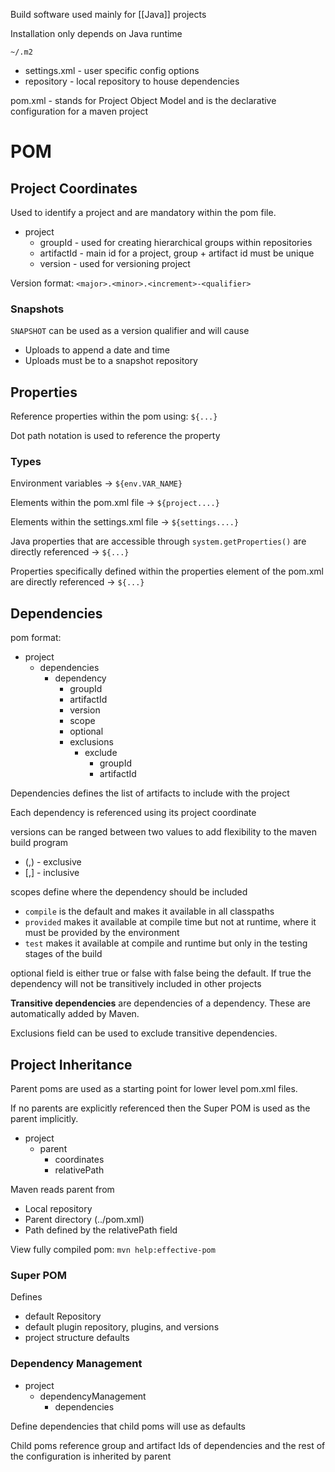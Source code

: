 
Build software used mainly for [[Java]] projects

Installation only depends on Java runtime

`~/.m2`
- settings.xml - user specific config options
- repository - local repository to house dependencies

pom.xml - stands for Project Object Model and is the declarative configuration for a maven project


# POM


## Project Coordinates

Used to identify a project and are mandatory within the pom file.

- project
	- groupId - used for creating hierarchical groups within repositories
	- artifactId - main id for a project, group + artifact id must be unique
	- version - used for versioning project

Version format: `<major>.<minor>.<increment>-<qualifier>`

### Snapshots

`SNAPSHOT` can be used as a version qualifier and will cause
- Uploads to append a date and time
- Uploads must be to a snapshot repository


## Properties

Reference properties within the pom using: `${...}`

Dot path notation is used to reference the property

### Types

Environment variables -> `${env.VAR_NAME}`

Elements within the pom.xml file -> `${project....}`

Elements within the settings.xml file -> `${settings....}`

Java properties that are accessible through `system.getProperties()` are directly referenced -> `${...}`

Properties specifically defined within the properties element of the pom.xml are directly referenced -> `${...}`


## Dependencies

pom format:
 - project
	 - dependencies
		 - dependency
			 - groupId
			 - artifactId
			 - version
			 - scope
			 - optional
			 - exclusions
				 - exclude
					 - groupId
					 - artifactId

Dependencies defines the list of artifacts to include with the project

Each dependency is referenced using its project coordinate

versions can be ranged between two values to add flexibility to the maven build program
- (,) - exclusive
- \[,\] - inclusive

scopes define where the dependency should be included
- `compile` is the default and makes it available in all classpaths
- `provided` makes it available at compile time but not at runtime, where it must be provided by the environment
- `test` makes it available at compile and runtime but only in the testing stages of the build

optional field is either true or false with false being the default. If true the dependency will not be transitively included in other projects

**Transitive dependencies** are dependencies of a dependency. These are automatically added by Maven.

Exclusions field can be used to exclude transitive dependencies.


## Project Inheritance

Parent poms are used as a starting point for lower level pom.xml files.

If no parents are explicitly referenced then the Super POM is used as the parent implicitly.

- project
	- parent
		- coordinates
		- relativePath

Maven reads parent from
- Local repository
- Parent directory (../pom.xml)
- Path defined by the relativePath field

View fully compiled pom: `mvn help:effective-pom`

### Super POM

Defines
- default Repository
- default plugin repository, plugins, and versions
- project structure defaults

### Dependency Management

- project
	- dependencyManagement
		- dependencies

Define dependencies that child poms will use as defaults

Child poms reference group and artifact Ids of dependencies and the rest of the configuration is inherited by parent


